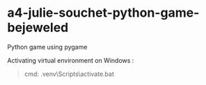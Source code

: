 # a4-julie-souchet-python-game-bejeweled
Python game using pygame

Activating virtual environment on Windows :
> cmd: .venv\Scripts\activate.bat